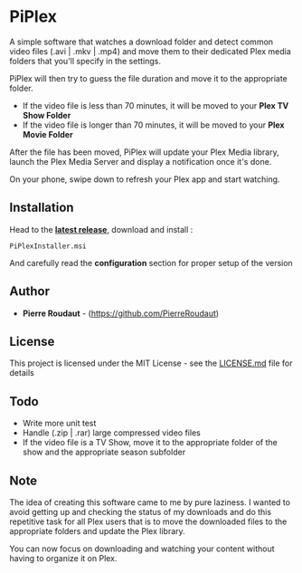 # PiPlex

A simple software that watches a download folder and detect common video files 
(.avi | .mkv | .mp4) and move them to their dedicated Plex media folders that you'll specify in the settings.

PiPlex will then try to guess the file duration and move it to the appropriate folder.

* If the video file is less than 70 minutes, it will be moved to your **Plex TV Show Folder**
* If the video file is longer than 70 minutes, it will be moved to your **Plex Movie Folder**

After the file has been moved, PiPlex will update your Plex Media library, launch the Plex Media Server and display a notification once it's done.

On your phone, swipe down to refresh your Plex app and start watching.

## Installation
Head to the **[latest release](https://github.com/PierreRoudaut/pi-plex/releases/latest)**, download and install : 
```
PiPlexInstaller.msi
```
And carefully read the **configuration** section for proper setup of the version

## Author

* **Pierre Roudaut** - (https://github.com/PierreRoudaut)

## License

This project is licensed under the MIT License - see the [LICENSE.md](LICENSE.md) file for details

## Todo

* Write more unit test
* Handle (.zip | .rar) large compressed video files
* If the video file is a TV Show, move it to the appropriate folder of the show and the appropriate season subfolder

## Note

The idea of creating this software came to me by pure laziness. I wanted to avoid getting up and checking the status of my downloads and do this repetitive task for all Plex users that is to move the downloaded files to the appropriate folders and update the Plex library.

You can now focus on downloading and watching your content without having to organize it on Plex.
